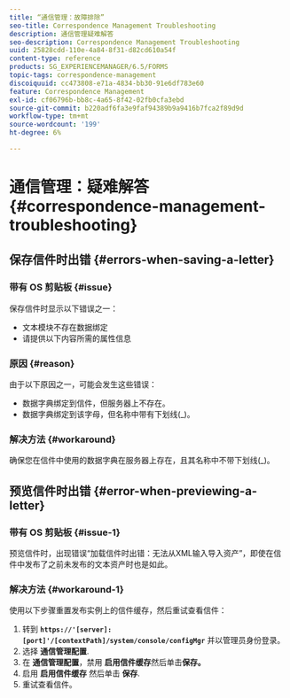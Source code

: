 ```yaml
---
title: “通信管理：故障排除”
seo-title: Correspondence Management Troubleshooting
description: 通信管理疑难解答
seo-description: Correspondence Management Troubleshooting
uuid: 25828cdd-110e-4a84-8f31-d82cd610a54f
content-type: reference
products: SG_EXPERIENCEMANAGER/6.5/FORMS
topic-tags: correspondence-management
discoiquuid: cc473808-e71a-4834-bb30-91e6df783e60
feature: Correspondence Management
exl-id: cf06796b-bb8c-4a65-8f42-02fb0cfa3ebd
source-git-commit: b220adf6fa3e9faf94389b9a9416b7fca2f89d9d
workflow-type: tm+mt
source-wordcount: '199'
ht-degree: 6%

---
```


# 通信管理：疑难解答 {#correspondence-management-troubleshooting}

## 保存信件时出错 {#errors-when-saving-a-letter}

### 带有 OS 剪贴板 {#issue}

保存信件时显示以下错误之一：

* 文本模块不存在数据绑定
* 请提供以下内容所需的属性信息

### 原因 {#reason}

由于以下原因之一，可能会发生这些错误：

* 数据字典绑定到信件，但服务器上不存在。
* 数据字典绑定到该字母，但名称中带有下划线(_)。

### 解决方法 {#workaround}

确保您在信件中使用的数据字典在服务器上存在，且其名称中不带下划线(_)。

## 预览信件时出错 {#error-when-previewing-a-letter}

### 带有 OS 剪贴板 {#issue-1}

预览信件时，出现错误“加载信件时出错：无法从XML输入导入资产”，即使在信件中发布了之前未发布的文本资产时也是如此。

### 解决方法 {#workaround-1}

使用以下步骤重置发布实例上的信件缓存，然后重试查看信件：

1. 转到 **`https://'[server]:[port]'/[contextPath]/system/console/configMgr`** 并以管理员身份登录。
1. 选择 **通信管理配置**.
1. 在 **通信管理配置**，禁用 **启用信件缓存**&#x200B;然后单击&#x200B;**保存。**
1. 启用 **启用信件缓存** 然后单击 **保存**.
1. 重试查看信件。
